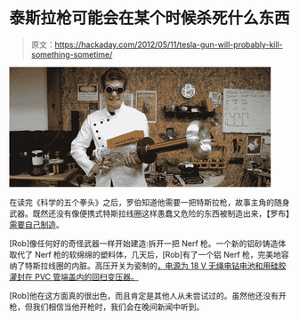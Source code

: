 # 泰斯拉枪可能会在某个时候杀死什么东西

> 原文：<https://hackaday.com/2012/05/11/tesla-gun-will-probably-kill-something-sometime/>

![](img/7b7c0629eb074c704943fe9c58d193fc.png "gun")

在读完《科学的五个拳头》之后，罗伯知道他需要一把特斯拉枪，故事主角的随身武器。既然还没有像便携式特斯拉线圈这样愚蠢又危险的东西被制造出来，【罗布】[需要自己制造](http://hackerfriendly.com/the-tesla-gun/)。

[Rob]像任何好的奇怪武器一样开始建造:拆开一把 Nerf 枪。一个新的铝砂铸造体取代了 Nerf 枪的软绵绵的塑料体，几天后，[Rob]有了一个铝 Nerf 枪，完美地容纳了特斯拉线圈的内脏。高压开关为瓷制的[，电源为 18 V 无绳电钻电池和用硅胶灌封在 PVC 管端盖内的回扫变压器。](http://www.flickr.com/photos/hackerfriendly/sets/72157627542171260/)

[Rob]他在这方面真的很出色，而且肯定是其他人从未尝试过的。虽然他还没有开枪，但我们相信当他开枪时，我们会在晚间新闻中听到。